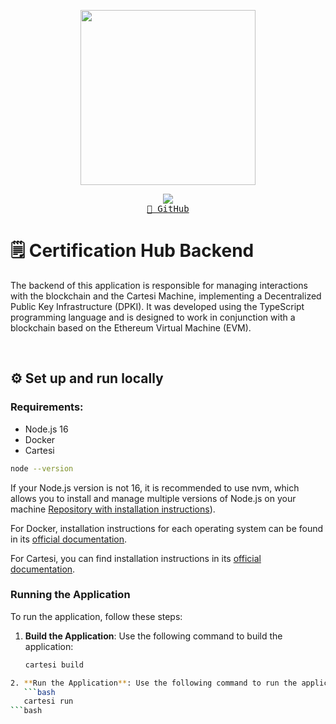 

<p align="center"><img align="center" width="280" src="./.github/logo-light.svg#gh-light-mode-only"/></p>
<p align="center">
  <img src="https://skillicons.dev/icons?i=typescript,docker,nodejs" /> <br/>
  <a href="https://github.com/mateus-sartorio/corenotes"><kbd>🔵 GitHub</kbd></a>
</p>

# 🗒️ Certification Hub Backend


The backend of this application is responsible for managing interactions with the blockchain and the Cartesi Machine, implementing a Decentralized Public Key Infrastructure (DPKI). It was developed using the  TypeScript programming language and is designed to work in conjunction with a blockchain based on the Ethereum Virtual Machine (EVM).

<br/>

## ⚙️ Set up and run locally

### Requirements:

- Node.js 16 
- Docker
- Cartesi


```bash
node --version
```


If your Node.js version is not 16, it is recommended to use nvm, which allows you to install and manage multiple versions of Node.js on your machine  [Repository with installation instructions](https://github.com/nvm-sh/nvm)).

For Docker, installation instructions for each operating system can be found in its [official documentation](https://docs.docker.com/engine/install/).

For Cartesi, you can find installation instructions in its [official documentation](https://docs.cartesi.io/cartesi-rollups/1.3/development/installation/).

### Running the Application

To run the application, follow these steps:

1. **Build the Application**: Use the following command to build the application:
   ```bash
   cartesi build
```bash
2. **Run the Application**: Use the following command to run the application:
   ```bash
   cartesi run
```bash